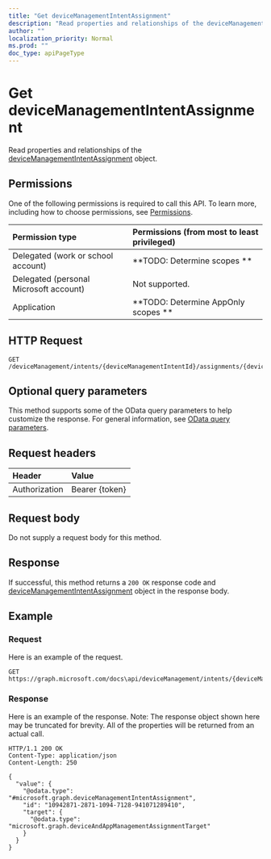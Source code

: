 ```yaml
---
title: "Get deviceManagementIntentAssignment"
description: "Read properties and relationships of the deviceManagementIntentAssignment object."
author: ""
localization_priority: Normal
ms.prod: ""
doc_type: apiPageType
---
```


# Get deviceManagementIntentAssignment

Read properties and relationships of the [deviceManagementIntentAssignment](../resources/devicemanagementintentassignment.md) object.

## Permissions
One of the following permissions is required to call this API. To learn more, including how to choose permissions, see [Permissions](/concepts/permissions-reference.md).

|Permission type|Permissions (from most to least privileged)|
|:---|:---|
|Delegated (work or school account)|**TODO: Determine scopes **|
|Delegated (personal Microsoft account)|Not supported.|
|Application|**TODO: Determine AppOnly scopes **|

## HTTP Request
<!-- {
  "blockType": "ignored"
}
-->
``` http
GET /deviceManagement/intents/{deviceManagementIntentId}/assignments/{deviceManagementIntentAssignmentId}
```

## Optional query parameters
This method supports some of the OData query parameters to help customize the response. For general information, see [OData query parameters](/graph/query-parameters).

## Request headers
|Header|Value|
|:---|:---|
|Authorization|Bearer {token}|

## Request body
Do not supply a request body for this method.

## Response
If successful, this method returns a `200 OK` response code and [deviceManagementIntentAssignment](../resources/devicemanagementintentassignment.md) object in the response body.

## Example

### Request
Here is an example of the request.
<!-- {
  "blockType": "request",
  "name": "get_devicemanagementintentassignment"
}
-->
``` http
GET https://graph.microsoft.com/docs\api/deviceManagement/intents/{deviceManagementIntentId}/assignments/{deviceManagementIntentAssignmentId}
```

### Response
Here is an example of the response. Note: The response object shown here may be truncated for brevity. All of the properties will be returned from an actual call.
<!-- {
  "blockType": "response",
  "truncated": true,
  "@odata.type": "microsoft.graph.deviceManagementIntentAssignment"
}
-->
``` http
HTTP/1.1 200 OK
Content-Type: application/json
Content-Length: 250

{
  "value": {
    "@odata.type": "#microsoft.graph.deviceManagementIntentAssignment",
    "id": "10942871-2871-1094-7128-941071289410",
    "target": {
      "@odata.type": "microsoft.graph.deviceAndAppManagementAssignmentTarget"
    }
  }
}
```

